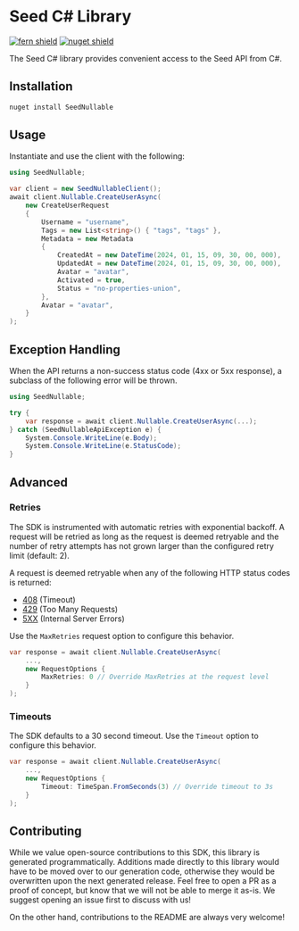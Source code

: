 # Seed C# Library

[![fern shield](https://img.shields.io/badge/%F0%9F%8C%BF-Built%20with%20Fern-brightgreen)](https://buildwithfern.com?utm_source=github&utm_medium=github&utm_campaign=readme&utm_source=Seed%2FC%23)
[![nuget shield](https://img.shields.io/nuget/v/SeedNullable)](https://nuget.org/packages/SeedNullable)

The Seed C# library provides convenient access to the Seed API from C#.

## Installation

```sh
nuget install SeedNullable
```

## Usage

Instantiate and use the client with the following:

```csharp
using SeedNullable;

var client = new SeedNullableClient();
await client.Nullable.CreateUserAsync(
    new CreateUserRequest
    {
        Username = "username",
        Tags = new List<string>() { "tags", "tags" },
        Metadata = new Metadata
        {
            CreatedAt = new DateTime(2024, 01, 15, 09, 30, 00, 000),
            UpdatedAt = new DateTime(2024, 01, 15, 09, 30, 00, 000),
            Avatar = "avatar",
            Activated = true,
            Status = "no-properties-union",
        },
        Avatar = "avatar",
    }
);
```

## Exception Handling

When the API returns a non-success status code (4xx or 5xx response), a subclass of the following error
will be thrown.

```csharp
using SeedNullable;

try {
    var response = await client.Nullable.CreateUserAsync(...);
} catch (SeedNullableApiException e) {
    System.Console.WriteLine(e.Body);
    System.Console.WriteLine(e.StatusCode);
}
```

## Advanced

### Retries

The SDK is instrumented with automatic retries with exponential backoff. A request will be retried as long
as the request is deemed retryable and the number of retry attempts has not grown larger than the configured
retry limit (default: 2).

A request is deemed retryable when any of the following HTTP status codes is returned:

- [408](https://developer.mozilla.org/en-US/docs/Web/HTTP/Status/408) (Timeout)
- [429](https://developer.mozilla.org/en-US/docs/Web/HTTP/Status/429) (Too Many Requests)
- [5XX](https://developer.mozilla.org/en-US/docs/Web/HTTP/Status/500) (Internal Server Errors)

Use the `MaxRetries` request option to configure this behavior.

```csharp
var response = await client.Nullable.CreateUserAsync(
    ...,
    new RequestOptions {
        MaxRetries: 0 // Override MaxRetries at the request level
    }
);
```

### Timeouts

The SDK defaults to a 30 second timeout. Use the `Timeout` option to configure this behavior.

```csharp
var response = await client.Nullable.CreateUserAsync(
    ...,
    new RequestOptions {
        Timeout: TimeSpan.FromSeconds(3) // Override timeout to 3s
    }
);
```

## Contributing

While we value open-source contributions to this SDK, this library is generated programmatically.
Additions made directly to this library would have to be moved over to our generation code,
otherwise they would be overwritten upon the next generated release. Feel free to open a PR as
a proof of concept, but know that we will not be able to merge it as-is. We suggest opening
an issue first to discuss with us!

On the other hand, contributions to the README are always very welcome!